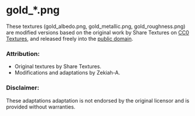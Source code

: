 # gold_*.png

These textures (gold_albedo.png, gold_metallic.png, gold_roughness.png) are modified versions
based on the original work by Share Textures on [CC0 Textures](cchttps://cc0-textures.com/t/st-gold),
and released freely into the [public domain](https://en.wikipedia.org/wiki/Public_domain).

### Attribution:
- Original textures by Share Textures.
- Modifications and adaptations by Zekiah-A.

### Disclaimer:
These adaptations adaptation is not endorsed by the original licensor and is provided without warranties.
